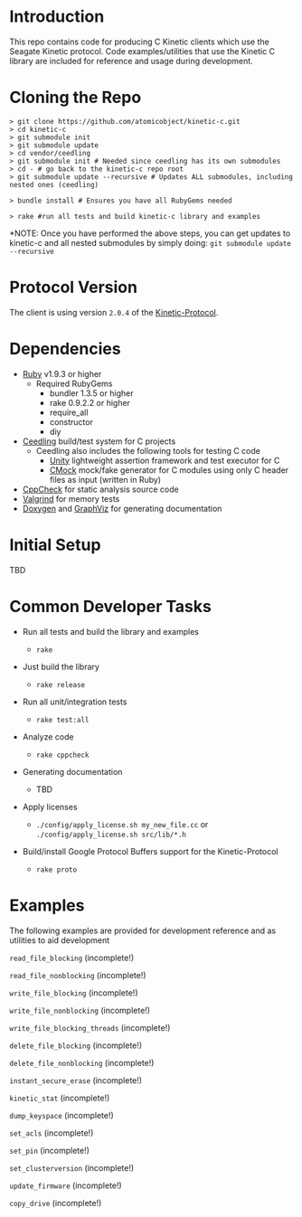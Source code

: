 Introduction
============
This repo contains code for producing C Kinetic clients which use the Seagate Kinetic protocol. Code examples/utilities that use the Kinetic C library are included for reference and usage during development.

Cloning the Repo
================
    > git clone https://github.com/atomicobject/kinetic-c.git
    > cd kinetic-c
    > git submodule init
    > git submodule update
    > cd vendor/ceedling
    > git submodule init # Needed since ceedling has its own submodules
    > cd - # go back to the kinetic-c repo root
    > git submodule update --recursive # Updates ALL submodules, including nested ones (ceedling)

    > bundle install # Ensures you have all RubyGems needed

    > rake #run all tests and build kinetic-c library and examples

*NOTE: Once you have performed the above steps, you can get updates to kinetic-c and all nested submodules by simply doing: `git submodule update --recursive`

Protocol Version
=================
The client is using version `2.0.4` of the [Kinetic-Protocol](https://github.com/Seagate/kinetic-protocol/releases/tag/2.0.4).

Dependencies
============
* [Ruby](http://ruby-doc.org) v1.9.3 or higher
    * Required RubyGems
        * bundler 1.3.5 or higher
        * rake 0.9.2.2 or higher
        * require_all
        * constructor
        * diy
* [Ceedling](https://github.com/ThrowTheSwitch/Ceedling) build/test system for C projects
    * Ceedling also includes the following tools for testing C code
        * [Unity](https://github.com/ThrowTheSwitch/Unity) lightweight assertion framework and test executor for C
        * [CMock](https://github.com/ThrowTheSwitch/CMock) mock/fake generator for C modules using only C header files as input (written in Ruby)
* [CppCheck](http://cppcheck.sourceforge.net/) for static analysis source code
* [Valgrind](http://valgrind.org/) for memory tests
* [Doxygen](https://github.com/doxygen) and [GraphViz](http://www.graphviz.org/) for generating documentation

Initial Setup
=============
TBD

Common Developer Tasks
======================

* Run all tests and build the library and examples
    * `rake`

* Just build the library
    * `rake release`

* Run all unit/integration tests
    * `rake test:all`

* Analyze code
    * `rake cppcheck`

* Generating documentation
    * TBD

* Apply licenses
    * `./config/apply_license.sh my_new_file.cc` or `./config/apply_license.sh src/lib/*.h`

* Build/install Google Protocol Buffers support for the Kinetic-Protocol
    * `rake proto`

Examples
========

The following examples are provided for development reference and as utilities to aid development

`read_file_blocking` (incomplete!)

`read_file_nonblocking` (incomplete!)

`write_file_blocking` (incomplete!)

`write_file_nonblocking` (incomplete!)

`write_file_blocking_threads` (incomplete!)

`delete_file_blocking` (incomplete!)

`delete_file_nonblocking` (incomplete!)

`instant_secure_erase` (incomplete!)

`kinetic_stat` (incomplete!)

`dump_keyspace` (incomplete!)

`set_acls` (incomplete!)

`set_pin` (incomplete!)

`set_clusterversion` (incomplete!)

`update_firmware` (incomplete!)

`copy_drive` (incomplete!)
